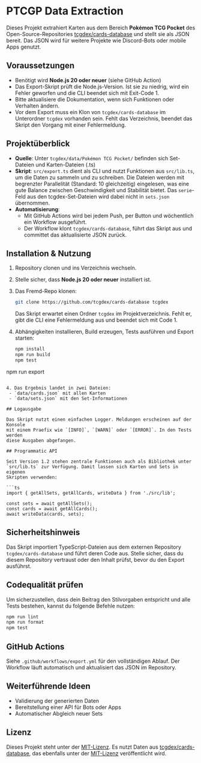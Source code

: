 # PTCGP Data Extraction

Dieses Projekt extrahiert Karten aus dem Bereich **Pokémon TCG Pocket** des Open-Source-Repositories [tcgdex/cards-database](https://github.com/tcgdex/cards-database) und stellt sie als JSON bereit. Das JSON wird für weitere Projekte wie Discord-Bots oder mobile Apps genutzt.

## Voraussetzungen

- Benötigt wird **Node.js 20 oder neuer** (siehe GitHub Action)
- Das Export-Skript prüft die Node.js-Version. Ist sie zu niedrig,
  wird ein Fehler geworfen und die CLI beendet sich mit Exit-Code 1.
- Bitte aktualisiere die Dokumentation, wenn sich Funktionen oder Verhalten
  ändern.
- Vor dem Export muss ein Klon von `tcgdex/cards-database` im Unterordner
  `tcgdex` vorhanden sein. Fehlt das Verzeichnis, beendet das Skript den Vorgang
  mit einer Fehlermeldung.

## Projektüberblick

- **Quelle**: Unter `tcgdex/data/Pokémon TCG Pocket/` befinden sich Set-Dateien und Karten-Dateien (.ts)
- **Skript**: `src/export.ts` dient als CLI und nutzt Funktionen aus `src/lib.ts`,
  um die Daten zu sammeln und zu schreiben.
  Die Dateien werden mit begrenzter Parallelität (Standard: 10 gleichzeitig) eingelesen,
  was eine gute Balance zwischen Geschwindigkeit und Stabilität bietet.
  Das `serie`-Feld aus den tcgdex-Set-Dateien wird dabei nicht in `sets.json`
  übernommen.
- **Automatisierung**:
  - Mit GitHub Actions wird bei jedem Push, per Button und wöchentlich ein Workflow ausgeführt.
  - Der Workflow klont `tcgdex/cards-database`, führt das Skript aus und committet das aktualisierte JSON zurück.

## Installation & Nutzung

1. Repository clonen und ins Verzeichnis wechseln.
2. Stelle sicher, dass **Node.js 20 oder neuer** installiert ist.
3. Das Fremd-Repo klonen:
   ```bash
   git clone https://github.com/tcgdex/cards-database tcgdex
   ```
   Das Skript erwartet einen Ordner `tcgdex` im Projektverzeichnis. Fehlt er,
   gibt die CLI eine Fehlermeldung aus und beendet sich mit Code 1.
4. Abhängigkeiten installieren, Build erzeugen, Tests ausführen und Export starten:

   ```bash
   npm install
   npm run build
   npm test
 npm run export
  ```

4. Das Ergebnis landet in zwei Dateien:
   - `data/cards.json` mit allen Karten
   - `data/sets.json` mit den Set-Informationen

## Logausgabe

Das Skript nutzt einen einfachen Logger. Meldungen erscheinen auf der Konsole
mit einem Praefix wie `[INFO]`, `[WARN]` oder `[ERROR]`. In den Tests werden
diese Ausgaben abgefangen.

## Programmatic API

Seit Version 1.2 stehen zentrale Funktionen auch als Bibliothek unter
`src/lib.ts` zur Verfügung. Damit lassen sich Karten und Sets in eigenen
Skripten verwenden:

```ts
import { getAllSets, getAllCards, writeData } from './src/lib';

const sets = await getAllSets();
const cards = await getAllCards();
await writeData(cards, sets);
```

## Sicherheitshinweis

Das Skript importiert TypeScript-Dateien aus dem externen Repository
`tcgdex/cards-database` und führt deren Code aus. Stelle sicher, dass du diesem
Repository vertraust oder den Inhalt prüfst, bevor du den Export ausführst.

## Codequalität prüfen

Um sicherzustellen, dass dein Beitrag den Stilvorgaben entspricht und alle Tests bestehen, kannst du folgende Befehle nutzen:

```bash
npm run lint
npm run format
npm test
```

## GitHub Actions

Siehe `.github/workflows/export.yml` für den vollständigen Ablauf. Der Workflow läuft automatisch und aktualisiert das JSON im Repository.

## Weiterführende Ideen

- Validierung der generierten Daten
- Bereitstellung einer API für Bots oder Apps
- Automatischer Abgleich neuer Sets

## Lizenz

Dieses Projekt steht unter der [MIT-Lizenz](LICENSE). Es nutzt Daten aus
[tcgdex/cards-database](https://github.com/tcgdex/cards-database), das ebenfalls
unter der [MIT-Lizenz](https://github.com/tcgdex/cards-database/blob/master/LICENSE)
veröffentlicht wird.
